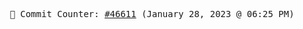 <p align="center">
    <samp>
        📮 Commit Counter: <a href="https://github.com/Javascript-void0/Javascript-void0/commits/main">#46611</a> (January 28, 2023 @ 06:25 PM)
    </samp>
</p>